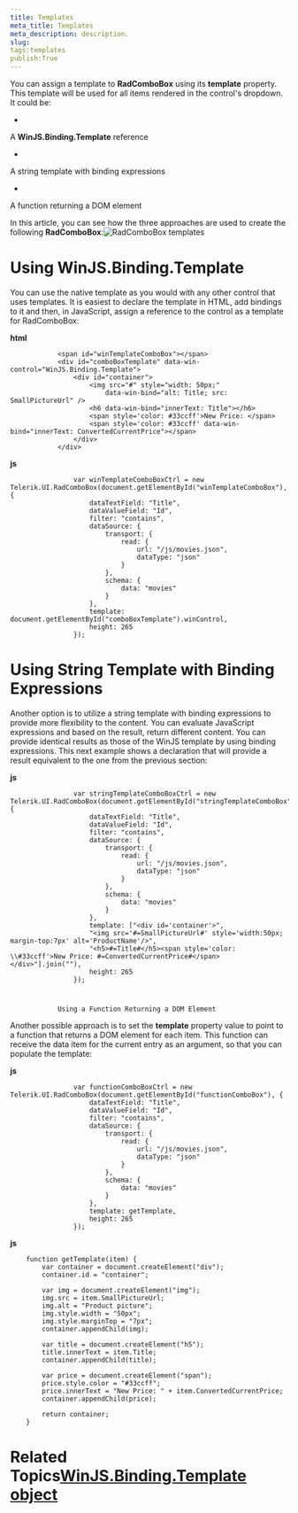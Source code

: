 ```yaml
---
title: Templates
meta_title: Templates
meta_description: description.
slug: 
tags:templates
publish:True
---
```



You can assign a template to __RadComboBox__ using its __template__ property. This template will be used for all 
        items rendered in the control's dropdown. It could be:
			

* 

A __WinJS.Binding.Template__ reference
					

* 

A string template with binding expressions
					

* 

A function returning a DOM element
					

In this article, you can see how the three approaches are used to create the following __RadComboBox__:![RadComboBox templates](../Media/Controls\ComboBox\combobox-templates.png)

# Using WinJS.Binding.Template

You can use the native template as you would with any other control that uses templates. It is easiest to declare the template in HTML, add bindings to 
					it and then, in JavaScript, assign a reference to the control as a template for RadComboBox:
				


 __html__
    


				<span id="winTemplateComboBox"></span>
				<div id="comboBoxTemplate" data-win-control="WinJS.Binding.Template">
					<div id="container">
						<img src="#" style="width: 50px;"
							data-win-bind="alt: Title; src: SmallPictureUrl" />
						<h6 data-win-bind="innerText: Title"></h6>
	                    <span style='color: #33ccff'>New Price: </span>
	                    <span style='color: #33ccff' data-win-bind="innerText: ConvertedCurrentPrice"></span>
					</div>
				</div>




 __js__
    


					var winTemplateComboBoxCtrl = new Telerik.UI.RadComboBox(document.getElementById("winTemplateComboBox"), {
						dataTextField: "Title",
						dataValueField: "Id",
						filter: "contains",
						dataSource: {
							transport: {
								read: {
								    url: "/js/movies.json",
									dataType: "json"
								}
							},
							schema: {
								data: "movies"
							}
						},
						template: document.getElementById("comboBoxTemplate").winControl,
						height: 265
					});



# Using String Template with Binding Expressions

Another option is to utilize a string template with binding expressions to provide more flexibility to the content. You can evaluate JavaScript expressions 
					and based on the result, return different content. You can provide identical results as those of the WinJS template by using binding expressions. This next example
					shows a declaration that will provide a result equivalent to the one from the previous section:
				


 __js__
    


					var stringTemplateComboBoxCtrl = new Telerik.UI.RadComboBox(document.getElementById("stringTemplateComboBox"), {
						dataTextField: "Title",
						dataValueField: "Id",
						filter: "contains",
						dataSource: {
							transport: {
								read: {
								    url: "/js/movies.json",
									dataType: "json"
								}
							},
							schema: {
								data: "movies"
							}
						},
						template: ["<div id='container'>",
						"<img src='#=SmallPictureUrl#' style='width:50px; margin-top:7px' alt='ProductName'/>",
						"<h5>#=Title#</h5><span style='color: \\#33ccff'>New Price: #=ConvertedCurrentPrice#</span></div>"].join(""),
						height: 265
					});



# 
				Using a Function Returning a DOM Element
			

Another possible approach is to set the __template__ property value to point to a function that returns a DOM element for each item. This function 
					can receive the data item for the current entry as an argument, so that you can populate the template:
				


 __js__
    


					var functionComboBoxCtrl = new Telerik.UI.RadComboBox(document.getElementById("functionComboBox"), {
						dataTextField: "Title",
						dataValueField: "Id",
						filter: "contains",
						dataSource: {
							transport: {
								read: {
								    url: "/js/movies.json",
									dataType: "json"
								}
							},
							schema: {
								data: "movies"
							}
						},
						template: getTemplate,
						height: 265
					});




 __js__
    


		function getTemplate(item) {
			var container = document.createElement("div");
			container.id = "container";
	
			var img = document.createElement("img");
			img.src = item.SmallPictureUrl;
			img.alt = "Product picture";
			img.style.width = "50px";
			img.style.marginTop = "7px";
			container.appendChild(img);
	
			var title = document.createElement("h5");
			title.innerText = item.Title;
			container.appendChild(title);
	
			var price = document.createElement("span");
			price.style.color = "#33ccff";
			price.innerText = "New Price: " + item.ConvertedCurrentPrice;
			container.appendChild(price);
	
			return container;
		}



# Related Topics[WinJS.Binding.Template object](http://msdn.microsoft.com/en-us/library/windows/apps/br229723.aspx)
